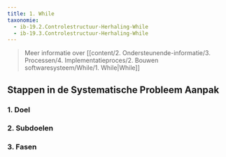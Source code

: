 ```yaml
---
title: 1. While
taxonomie:
  - ib-19.2.Controlestructuur-Herhaling-While
  - ib-19.3.Controlestructuur-Herhaling-While
---
```


> Meer informatie over [[content/2. Ondersteunende-informatie/3. Processen/4. Implementatieproces/2. Bouwen softwaresysteem/While/1. While|While]]

## Stappen in de Systematische Probleem Aanpak
### 1. Doel

### 2. Subdoelen

### 3. Fasen